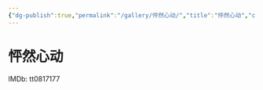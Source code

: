 ```yaml
---
{"dg-publish":true,"permalink":"/gallery/怦然心动/","title":"怦然心动","created":"2025-06-16T14:31:18.020+08:00"}
---
```



# 怦然心动

IMDb: tt0817177

